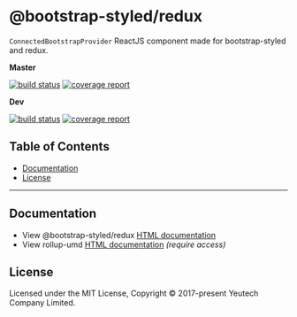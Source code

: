 # @bootstrap-styled/redux

`ConnectedBootstrapProvider` ReactJS component made for bootstrap-styled and redux.

**Master**

[![build status](https://module.kopaxgroup.com/bootstrap-styled/redux/badges/master/build.svg)](https://module.kopaxgroup.com/styled-components/bootstrap-styled-redux/commits/master)
[![coverage report](https://module.kopaxgroup.com/bootstrap-styled/redux/badges/master/coverage.svg)](https://module.kopaxgroup.com/styled-components/bootstrap-styled-redux/commits/master)

**Dev**

[![build status](https://module.kopaxgroup.com/bootstrap-styled/redux/badges/dev/build.svg)](https://module.kopaxgroup.com/styled-components/bootstrap-styled-redux/commits/dev)
[![coverage report](https://module.kopaxgroup.com/bootstrap-styled/redux/badges/dev/coverage.svg)](https://module.kopaxgroup.com/styled-components/bootstrap-styled-redux/commits/dev)


## Table of Contents

  - [Documentation](#documentation)
  - [License](#license)

---

## Documentation

  - View @bootstrap-styled/redux [HTML documentation](https://bootstrap-styled.kopaxgroup.com.yeutech.com/bootstrap-styled-redux)
  - View rollup-umd [HTML documentation](https://dev-tools.yeutech.com/rollup-umd) *(require access)*

## License

Licensed under the MIT License, Copyright © 2017-present Yeutech Company Limited.

